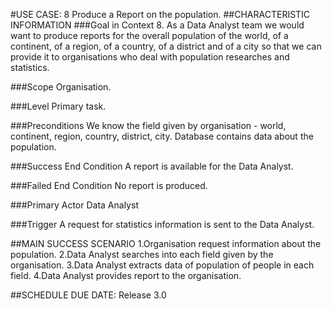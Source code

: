 #USE CASE: 8 Produce a Report on the population.
##CHARACTERISTIC INFORMATION
###Goal in Context
8. As a Data Analyst team we would want to produce reports for the overall population of the world, of a continent, of a region, of a country, of a district and of a city so that we can provide it to organisations who deal with population researches and statistics.

###Scope
Organisation.

###Level
Primary task.

###Preconditions
We know the field given by organisation - world, continent, region, country, district, city. Database contains data about the population.

###Success End Condition
A report is available for the Data Analyst.

###Failed End Condition
No report is produced.

###Primary Actor
Data Analyst

###Trigger
A request for statistics information is sent to the Data Analyst.

##MAIN SUCCESS SCENARIO
1.Organisation request information about the population.
2.Data Analyst searches into each field given by the organisation.
3.Data Analyst extracts data of population of people in each field.
4.Data Analyst provides report to the organisation.



##SCHEDULE
DUE DATE: Release 3.0